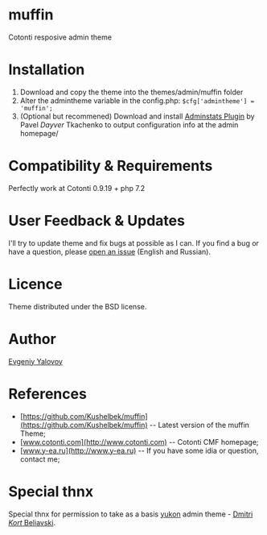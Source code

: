 # muffin
Cotonti resposive admin theme

# Installation
1. Download and copy the theme into the themes/admin/muffin folder
2. Alter the admintheme variable in the config.php: `$cfg['admintheme'] = 'muffin';`
3. (Optional but recommened) Download and install [Adminstats Plugin](https://github.com/Dayver/adminstats) by Pavel *Dayver* Tkachenko to output configuration info at the admin homepage/

# Compatibility & Requirements
Perfectly work at Cotonti 0.9.19 + php 7.2

# User Feedback & Updates
I'll try to update theme and fix bugs at possible as I can. If you find a bug or have a question, please [open an issue](https://github.com/Kushelbek/muffin/issues) (English and Russian).

# Licence
Theme distributed under the BSD license.

# Author
[Evgeniy Yalovoy](http://github.com/Kushelbek)

# References
- [https://github.com/Kushelbek/muffin](https://github.com/Kushelbek/muffin) -- Latest version of the muffin Theme;
- [www.cotonti.com](http://www.cotonti.com) -- Cotonti CMF homepage;
- [www.y-ea.ru](http://www.y-ea.ru) -- If you have some idia or question, contact me;

# Special thnx
Special thnx for permission to take as a basis [yukon](https://github.com/seditio/yukon) admin theme - [Dmitri *Kort* Beliavski](http://www.seditio.by).



